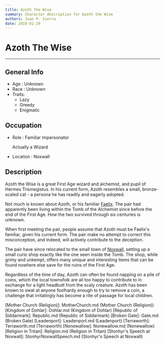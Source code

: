 ```yaml
---
title: Azoth the Wise
summary: Character description for Azoth the Wise
authors: Juan P. Sierra
date: 2019-01-29
---
```


# Azoth The Wise

-----


## General Info

- Age : Unknown
- Race : Unknown
- Traits:
    - Lazy
    - Greedy
    - Enigmatic

## Occupation

- Role : Familiar Impersonator

    Actually a Wizard
    
- Location : Noxwall

## Description

Azoth the Wise is a great First Age wizard and alchemist, and pupil of Hermes Trismegistus. In his current form, Azoth resembles a small, bronze-scaled cat - a persona he has readily and eagerly adopted.

Not much is known about Azoth, or his familiar [Faelix][Faelix]. The pair had apparently been living within the Tomb of the Alchemist since before the end of the First Age. How the two survived through six centuries is unknown.

When first meeting the pair, people assume that Azoth must be Faelix's familiar, given his current form. The pair make no attempt to correct this misconception, and indeed, will actively contribute to the deception.

The pair have since relocated to the small town of [Noxwall][Noxwall], setting up a small curio shop exactly like the one seen inside the Tomb. The shop, while grimy and unkempt, offers many unique and interesting items that can be found nowhere else save for the ruins of the First Age.

Regardless of the time of day, Azoth can often be found napping on a pile of coins, which the local townsfolk are all too happy to contribute to in exchange for a light headbutt from the scaly creature. Azoth has been known to swat at anyone foolhardy enough to try to remove a coin, a challenge that irritatingly has become a rite of passage for local children.




[Alchemist's Journal]: AlchemistJournal.md (Alchemist's Journal)
[Tritanian Calendar]: Calendar.md (Tritanian Calendar)
[Gnolls]: Gnolls.md (Gnolls)
[Book of Prophesy]: Prophesy.md (Book of Prophesy)
[Timeline]: Timeline.md (Timeline)
[Azoth the Wise]: Azoth.md (Azoth the Wise)
[Baltatrax the Ravager]: Baltatrax.md (Baltatrax the Ravager)
[Faelix]: Faelix.md (Faelix)
[Greghor Stonhyr]: GreghorStonhyr.md (Greghor Stonhyr)
[Lyhl Habborhlyn]: Lyhl_Habborlyn.md (Lyhl Habborhlyn)
[Blackpoint]: Blackpoint.md (Blackpoint)
[Cantfall]: Cantfall.md (Cantfall)
[Noxwall]: Noxwall.md (Noxwall)
[Siddar City]: SiddarCity.md (Siddar City)
[Act 0 - The Alchemist's Tomb]: CampaignLog_0.md (Act 0 - The Alchemist's Tomb)
[Act 1 - The Ravenous Horde]: CampaignLog_1.md (Act 1 - The Ravenous Horde)
[Cult of Five]: CultOfFive.md (Cult of Five)
[Gahrdynyr Trade House]: GahrdynyrTradeHouse.md (Gahrdynyr Trade House)
[Republic Expeditionary Forces]: REF.md (Republic Expeditionary Forces)
[Mother Church (Religion)]: MotherChurch.md (Mother Church (Religion))
[Kingdom of Dohlar]: Dohlar.md (Kingdom of Dohlar)
[Republic of Siddarmark]: Republic.md (Republic of Siddarmark)
[Broken Gate]: Gate.md (Broken Gate)
[Leadenport]: Leadenport.md (Leadenport)
[Terraworth]: Terraworth.md (Terraworth)
[Nonewallow]: Nonewallow.md (Nonewallow)
[Religion in Tritan]: Religion.md (Religion in Tritan)
[Stonhyr's Speech at Noxwall]: StonhyrNoxwallSpeech.md (Stonhyr's Speech at Noxwall)